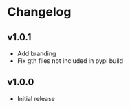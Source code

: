 # Changelog

## v1.0.1

* Add branding
* Fix gth files not included in pypi build

## v1.0.0

* Initial release
